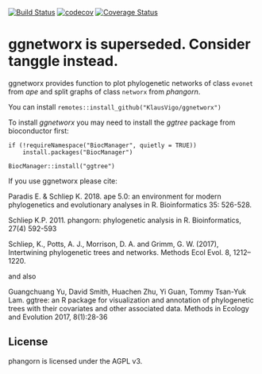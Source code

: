 [![Build Status](https://travis-ci.org/KlausVigo/ggnetworx.svg?branch=master)](https://travis-ci.org/KlausVigo/ggnetworx)
[![codecov](https://codecov.io/gh/KlausVigo/ggnetworx/branch/master/graph/badge.svg)](https://codecov.io/gh/KlausVigo/ggnetworx)
[![Coverage Status](https://coveralls.io/repos/github/KlausVigo/ggnetworx/badge.svg?branch=master)](https://coveralls.io/github/KlausVigo/ggnetworx?branch=master)


ggnetworx is superseded. Consider tanggle instead.
========================================================

ggnetworx provides function to plot phylogenetic networks of class `evonet` from *ape* and split graphs of class `networx` from *phangorn*.

You can install `remotes::install_github("KlausVigo/ggnetworx")`

To install *ggnetworx* you may need to install the *ggtree* package from bioconductor first:
```
if (!requireNamespace("BiocManager", quietly = TRUE))
    install.packages("BiocManager")

BiocManager::install("ggtree")
```

If you use ggnetworx please cite:

Paradis E. & Schliep K. 2018. ape 5.0: an environment for modern phylogenetics 
and evolutionary analyses in R. Bioinformatics 35: 526-528.

Schliep K.P. 2011. phangorn: phylogenetic analysis in R. Bioinformatics, 27(4) 592-593

Schliep, K., Potts, A. J., Morrison, D. A. and Grimm, G. W. (2017), Intertwining phylogenetic trees and networks. Methods Ecol Evol. 8, 1212–1220.

and also 

Guangchuang Yu, David Smith, Huachen Zhu, Yi Guan, Tommy Tsan-Yuk Lam. ggtree: an R package for visualization and annotation of phylogenetic trees with their covariates and other associated data. Methods in Ecology and Evolution 2017, 8(1):28-36


License
-------
phangorn is licensed under the AGPL v3.
